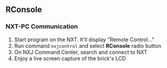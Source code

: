## RConsole
### NXT-PC Communication

1. Start program on the NXT. It'll display "Remote Control..."
2. Run command `nxjcontrol` and select __RConsole__ radio button
3. On NXJ Command Center, search and connect to NXT
4. Enjoy a live screen capture of the brick's LCD
